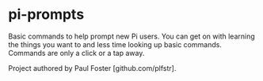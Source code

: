 pi-prompts
==========

Basic commands to help prompt new Pi users. You can get on with learning the things you want to and less time looking up basic commands. Commands are only a click or a tap away.

Project authored by Paul Foster [github.com/plfstr].
